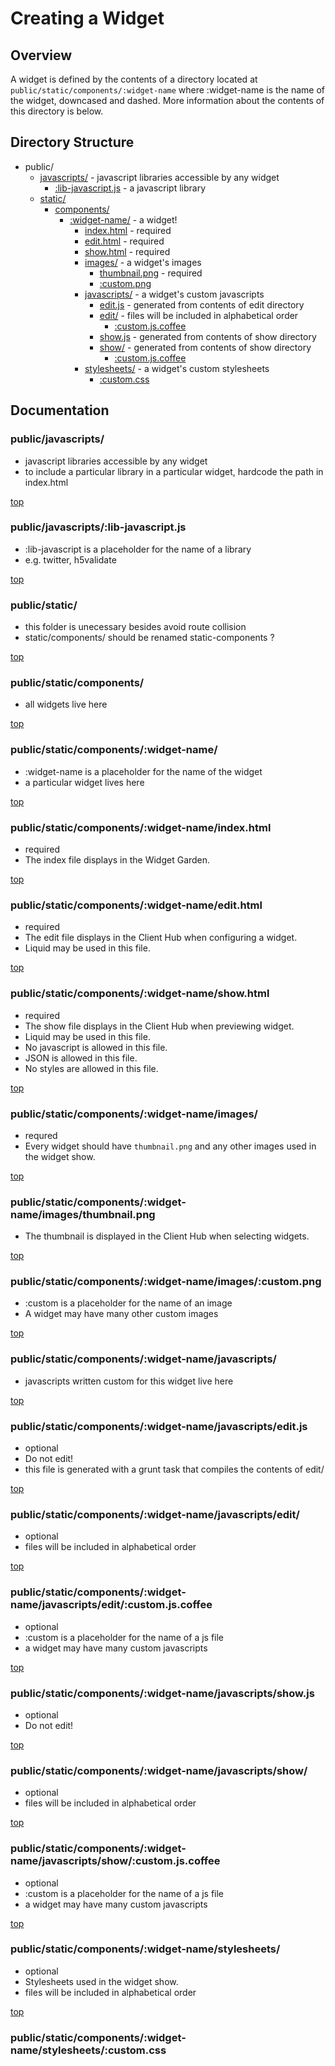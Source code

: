 # Creating a Widget

## Overview

A widget is defined by the contents of a directory located at
`public/static/components/:widget-name` where :widget-name is the name of the
widget, downcased and dashed. More information about the contents of this
directory is below.

## Directory Structure

* public/
    * [javascripts/](#publicjavascripts) - javascript libraries accessible by any widget
        * [:lib-javascript.js](#publicjavascriptslib-javascriptjs) - a javascript library
    * [static/](#publicstatic)
        * [components/](#publicstaticcomponents)
            * [:widget-name/](#publicstaticcomponentswidget-name) - a widget!
              * [index.html](#publicstaticcomponentswidget-nameindexhtml) - required
              * [edit.html](#publicstaticcomponentswidget-nameedithtml) - required
              * [show.html](#publicstaticcomponentswidget-nameshowhtml) - required
              * [images/](#publicstaticcomponentswidget-nameimages) - a widget's images
                  * [thumbnail.png](#publicstaticcomponentswidget-nameimagesthumbnailpng) - required
                  * [:custom.png](#publicstaticcomponentswidget-nameimagescustompng)
              * [javascripts/](#publicstaticcomponentswidget-namejavascripts) - a widget's custom javascripts
                  * [edit.js](#publicstaticcomponentswidget-namejavascriptseditjs) - generated from contents of edit directory
                  * [edit/](#publicstaticcomponentswidget-namejavascriptsedit) - files will be included in alphabetical order
                      * [:custom.js.coffee](#publicstaticcomponentswidget-namejavascriptseditcustomjscoffee)
                  * [show.js](#publicstaticcomponentswidget-namejavascriptsshowjs) - generated from contents of show directory
                  * [show/](#publicstaticcomponentswidget-namejavascriptsshow) - generated from contents of show directory
                      * [:custom.js.coffee](#publicstaticcomponentswidget-namejavascriptsshowcustomjscoffee)
              * [stylesheets/](#publicstaticcomponentswidget-namestylesheets) - a widget's custom stylesheets
                  * [:custom.css](#publicstaticcomponentswidget-namestylesheetscustomcss)

## Documentation

### public/javascripts/

- javascript libraries accessible by any widget
- to include a particular library in a particular widget, hardcode the path in index.html

[top](#directorystructure)

### public/javascripts/:lib-javascript.js

- :lib-javascript is a placeholder for the name of a library
- e.g. twitter, h5validate

[top](#directorystructure)

### public/static/

- this folder is unecessary besides avoid route collision
- static/components/ should be renamed static-components ?

[top](#directorystructure)

### public/static/components/

- all widgets live here

[top](#directorystructure)

### public/static/components/:widget-name/

- :widget-name is a placeholder for the name of the widget
- a particular widget lives here

[top](#directorystructure)

### public/static/components/:widget-name/index.html

- required
- The index file displays in the Widget Garden.

[top](#directorystructure)

### public/static/components/:widget-name/edit.html

- required
- The edit file displays in the Client Hub when configuring a widget.
- Liquid may be used in this file.

[top](#directorystructure)

### public/static/components/:widget-name/show.html

- required
- The show file displays in the Client Hub when previewing widget.
- Liquid may be used in this file.
- No javascript is allowed in this file.
- JSON is allowed in this file.
- No styles are allowed in this file.

[top](#directorystructure)

### public/static/components/:widget-name/images/

- requred
- Every widget should have `thumbnail.png` and any other images used in the
widget show.

[top](#directorystructure)

### public/static/components/:widget-name/images/thumbnail.png

- The thumbnail is displayed in the Client Hub when selecting widgets.

[top](#directorystructure)

### public/static/components/:widget-name/images/:custom.png

- :custom is a placeholder for the name of an image
- A widget may have many other custom images

[top](#directorystructure)

### public/static/components/:widget-name/javascripts/

- javascripts written custom for this widget live here

[top](#directorystructure)

### public/static/components/:widget-name/javascripts/edit.js

- optional
- Do not edit!
- this file is generated with a grunt task that compiles the contents of edit/

[top](#directorystructure)

### public/static/components/:widget-name/javascripts/edit/

- optional
- files will be included in alphabetical order

[top](#directorystructure)

### public/static/components/:widget-name/javascripts/edit/:custom.js.coffee

- optional
- :custom is a placeholder for the name of a js file
- a widget may have many custom javascripts

[top](#directorystructure)

### public/static/components/:widget-name/javascripts/show.js

- optional
- Do not edit!

[top](#directorystructure)

### public/static/components/:widget-name/javascripts/show/

- optional
- files will be included in alphabetical order

[top](#directorystructure)

### public/static/components/:widget-name/javascripts/show/:custom.js.coffee

- optional
- :custom is a placeholder for the name of a js file
- a widget may have many custom javascripts

[top](#directorystructure)

### public/static/components/:widget-name/stylesheets/

- optional
- Stylesheets used in the widget show.
- files will be included in alphabetical order

[top](#directorystructure)

### public/static/components/:widget-name/stylesheets/:custom.css
